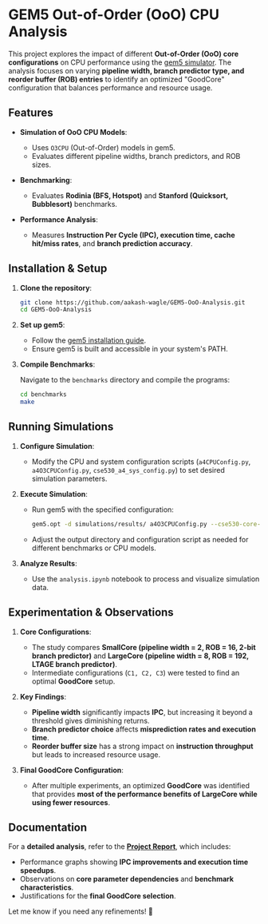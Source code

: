 # GEM5 Out-of-Order (OoO) CPU Analysis

This project explores the impact of different **Out-of-Order (OoO) core configurations** on CPU performance using the [gem5 simulator](https://www.gem5.org/). The analysis focuses on varying **pipeline width, branch predictor type, and reorder buffer (ROB) entries** to identify an optimized "GoodCore" configuration that balances performance and resource usage.

## Features

- **Simulation of OoO CPU Models**:
  - Uses `O3CPU` (Out-of-Order) models in gem5.
  - Evaluates different pipeline widths, branch predictors, and ROB sizes.

- **Benchmarking**:
  - Evaluates **Rodinia (BFS, Hotspot)** and **Stanford (Quicksort, Bubblesort)** benchmarks.

- **Performance Analysis**:
  - Measures **Instruction Per Cycle (IPC), execution time, cache hit/miss rates**, and **branch prediction accuracy**.

## Installation & Setup

1. **Clone the repository**:

   ```bash
   git clone https://github.com/aakash-wagle/GEM5-OoO-Analysis.git
   cd GEM5-OoO-Analysis
   ```

2. **Set up gem5**:

   - Follow the [gem5 installation guide](https://www.gem5.org/documentation/).
   - Ensure gem5 is built and accessible in your system's PATH.

3. **Compile Benchmarks**:

   Navigate to the `benchmarks` directory and compile the programs:

   ```bash
   cd benchmarks
   make
   ```

## Running Simulations

1. **Configure Simulation**:

   - Modify the CPU and system configuration scripts (`a4CPUConfig.py`, `a4O3CPUConfig.py`, `cse530_a4_sys_config.py`) to set desired simulation parameters.

2. **Execute Simulation**:

   - Run gem5 with the specified configuration:

     ```bash
     gem5.opt -d simulations/results/ a4O3CPUConfig.py --cse530-core-config=small --binfile=benchmarks/bubblesort
     ```

   - Adjust the output directory and configuration script as needed for different benchmarks or CPU models.

3. **Analyze Results**:

   - Use the `analysis.ipynb` notebook to process and visualize simulation data.

## Experimentation & Observations

1. **Core Configurations**:
   - The study compares **SmallCore (pipeline width = 2, ROB = 16, 2-bit branch predictor)** and **LargeCore (pipeline width = 8, ROB = 192, LTAGE branch predictor)**.
   - Intermediate configurations (`C1, C2, C3`) were tested to find an optimal **GoodCore** setup.

2. **Key Findings**:
   - **Pipeline width** significantly impacts **IPC**, but increasing it beyond a threshold gives diminishing returns.
   - **Branch predictor choice** affects **misprediction rates and execution time**.
   - **Reorder buffer size** has a strong impact on **instruction throughput** but leads to increased resource usage.

3. **Final GoodCore Configuration**:
   - After multiple experiments, an optimized **GoodCore** was identified that provides **most of the performance benefits of LargeCore while using fewer resources**.

## Documentation

For a **detailed analysis**, refer to the **[Project Report](./Report.pdf)**, which includes:

- Performance graphs showing **IPC improvements and execution time speedups**.
- Observations on **core parameter dependencies** and **benchmark characteristics**.
- Justifications for the **final GoodCore selection**.

Let me know if you need any refinements! 🚀
